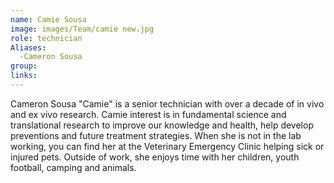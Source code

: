 ```yaml
---
name: Camie Sousa
image: images/Team/camie new.jpg
role: technician
Aliases:
  -Cameron Sousa
group: 
links:
---
```


Cameron Sousa "Camie" is a senior technician with over a decade of in vivo and ex vivo research. Camie interest is in fundamental science and translational research to improve our knowledge and health, help develop preventions and future treatment strategies. When she is not in the lab working, you can find her at the Veterinary Emergency Clinic helping sick or injured pets. Outside of work, she enjoys time with her children, youth football, camping and animals. 
